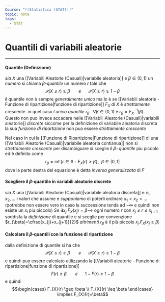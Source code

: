 ```yaml
---
Course: "[[Statistica (STAT)]]"
topic: nota
tags:
  - STAT
---
```

# Quantili di variabili aleatorie
---

#### Quantile (Definizione)
_sia_ $X$ una [[Variabili Aleatorie (Casuali)|variabile aleatoria]] e $\beta\in(0,1)$ un _numero_ si chiama $\beta$_-quantile_ un numero $r$ tale che $$\mathcal{P}(X\leq r)\geq \beta \ \ \ \ \ \ \ e \ \ \ \ \ \  \mathcal{P}(X \geq r) \geq 1 - \beta$$il quantile non è sempre _generalmente unico_ ma lo è se [[Variabili aleatorie - Funzione di ripartizione|funzione di ripartizione]]  $F_{X}$ di $X$ è _strettamente_ crescente. in quel caso   _l unico quantile_ $r_{\beta}\ \ \ \forall \beta \in (0,1)$ è $r_{\beta} = F_{X}^{-1}(\beta)$. Questo non puo invece accadere nelle [[Variabili Aleatorie (Casuali)|variabili aleatorie]] _discrete_ siccome per la definizione di variabile aleatoria discreta la sua _funzione di ripartizione_ non puo essere _strettamente crescente_

Nel caso in cui la [[Funzione di Ripartizione|Funzione di ripartizione]] di una [[Variabili Aleatorie (Casuali)|variabile aleatoria contianua]] non si _strettamente crescente_ per disambiguare si sceglie il _$\beta-$quantile_ piu piccolo ed è definito come $$r_{\beta}=\inf\{r \in  \mathbb{R}:F_{X}(r)\geq \beta  \}, \ \ \beta \in  (0,1) $$ dove la parte destra del equazione è detta _inversa generalizzata_ di $F$



#### Scegliere il $\beta$-quantile in variabili aleatorie discrete 
_sia_ $X$ una [[Variabili Aleatorie (Casuali)|variabile aleatoria discreta]] e $x_{1},x_{2},\dots$  i valori che assume e _supponiamo_ di poterli ordinare $x_{1} < x_{2}< \dots$  (potrebbe non essere vero in caso la successione tenda ad $-\infty$ e quindi non esiste un $x_{i}$ piu piccolo)
_Se_  $\exists x_{j}. F_{X}(x_{j})=\beta \implies$ ogni numero $r$ con $x_{j} \leq r \leq x_{j+1}$ soddisfa la _definizione_ di quantile e si sceglie per convenzione $r_{\beta}=\cfrac{x_{j}+x_{j+1}}{2}$
_altrimenti_ $r_{\beta}$ è il più piccolo $x_{j}.F_{X}(x_{j}\geq \beta)$



#### Calcolare il $\beta$-quantili con la funzione di ripartizione
dalla definizione di quantile si ha che $$\mathcal{P}(X\leq r)\geq \beta \ \ \ \ \ \ \ e \ \ \ \ \ \  \mathcal{P}(X \geq r) \geq 1 - \beta$$ e quindi puo essere calcolato utilizzando la [[Variabili aleatorie - Funzione di ripartizione|funzione di ripartizione]]  $$F(r)\geq \beta  \ \ \ \ \ \ \ e \ \ \ \ \ \ 1-F(r) \geq 1-\beta $$e quindi $$\begin{cases}
F_{X}(r) \geq \beta \\
F_{X}(r) \leq \beta
\end{cases} \implies F_{X}(r)=\beta$$


